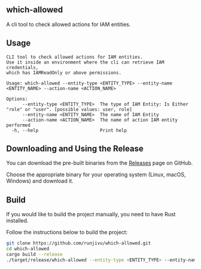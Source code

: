 ## which-allowed
A cli tool to check allowed actions for IAM entities.


## Usage
```
CLI tool to check allowed actions for IAM entities.
Use it inside an environment where the cli can retrieve IAM credentials,
which has IAMReadOnly or above permissions.

Usage: which-allowed --entity-type <ENTITY_TYPE> --entity-name <ENTITY_NAME> --action-name <ACTION_NAME>

Options:
      --entity-type <ENTITY_TYPE>  The type of IAM Entity: Is Either "role" or "user". [possible values: user, role]
      --entity-name <ENTITY_NAME>  The name of IAM Entity
      --action-name <ACTION_NAME>  The name of action IAM entity performed
  -h, --help                       Print help
```



## Downloading and Using the Release

You can download the pre-built binaries from the [Releases](https://github.com/runjivu/which-allowed/releases) page on GitHub. 

Choose the appropriate binary for your operating system (Linux, macOS, Windows) and download it.

## Build
If you would like to build the project manually, you need to have Rust installed. 

Follow the instructions below to build the project:

```bash
git clone https://github.com/runjivu/which-allowed.git
cd which-allowed
cargo build --release
./target/release/which-allowed --entity-type <ENTITY_TYPE> --entity-name <ENTITY_NAME> --action-name <ACTION_NAME>
```
